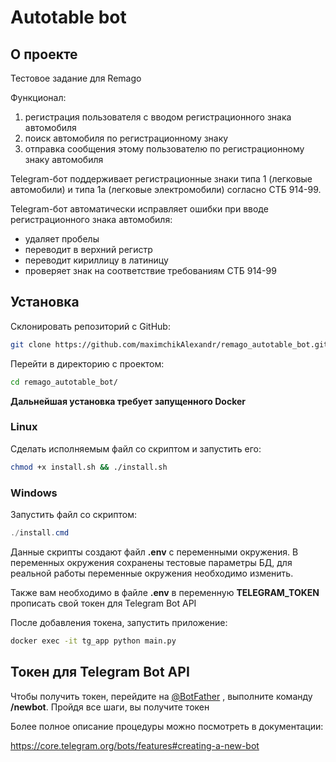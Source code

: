 # Autotable bot 
## О проекте

Тестовое задание для Remago

Функционал:
1) регистрация пользователя с вводом регистрационного знака автомобиля
2) поиск автомобиля по регистрационному знаку
3) отправка сообщения этому пользователю по регистрационному знаку автомобиля

Telegram-бот поддерживает регистрационные знаки типа 1 (легковые автомобили) и 
типа 1а (легковые электромобили) согласно СТБ 914-99. 

Telegram-бот автоматически исправляет ошибки при вводе регистрационного знака автомобиля:
- удаляет пробелы
- переводит в верхний регистр
- переводит кириллицу в латиницу
- проверяет знак на соответствие требованиям СТБ 914-99

## Установка

Склонировать репозиторий с GitHub:

```sh
git clone https://github.com/maximchikAlexandr/remago_autotable_bot.git
```

Перейти в директорию с проектом:

```sh
cd remago_autotable_bot/
```

**Дальнейшая установка требует запущенного Docker**

### Linux

Сделать исполняемым файл со скриптом и запустить его:

```bash
chmod +x install.sh && ./install.sh
```

### Windows

Запустить файл со скриптом:

```powershell
./install.cmd
```

Данные скрипты создают файл **.env** с переменными окружения.
В переменных окружения сохранены тестовые параметры БД, для реальной
работы переменные окружения необходимо изменить.

Также вам необходимо в файле **.env** в переменную 
**TELEGRAM_TOKEN** прописать свой токен для Telegram Bot API

После добавления токена, запустить приложение:

```bash
docker exec -it tg_app python main.py
```

## Токен для Telegram Bot API
Чтобы получить токен, перейдите на [@BotFather](https://t.me/botfather)
, выполните команду **/newbot**. Пройдя все шаги, вы получите токен


Более полное описание процедуры можно поcмотреть в документации:

https://core.telegram.org/bots/features#creating-a-new-bot
